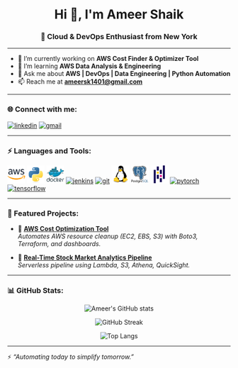 <h1 align="center">Hi 👋, I'm Ameer Shaik</h1>
<h3 align="center">🚀 Cloud & DevOps Enthusiast from New York</h3>

---

- 🔭 I’m currently working on **AWS Cost Finder & Optimizer Tool**  
- 🌱 I’m learning **AWS Data Analysis & Engineering**  
- 💬 Ask me about **AWS | DevOps | Data Engineering | Python Automation**  
- 📫 Reach me at **ameersk1401@gmail.com**  

---

<h3 align="left">🌐 Connect with me:</h3>
<p align="left">
<a href="https://linkedin.com/in/ameer-shaik" target="blank"><img align="center" src="https://cdn.jsdelivr.net/gh/devicons/devicon/icons/linkedin/linkedin-original.svg" alt="linkedin" height="30" width="30" /></a>
<a href="mailto:ameersk1401@gmail.com" target="blank"><img align="center" src="https://cdn-icons-png.flaticon.com/512/281/281769.png" alt="gmail" height="30" width="30" /></a>
</p>

---

<h3 align="left">⚡ Languages and Tools:</h3>
<p align="left">
<a href="https://aws.amazon.com"><img src="https://raw.githubusercontent.com/devicons/devicon/master/icons/amazonwebservices/amazonwebservices-original-wordmark.svg" alt="aws" width="40" height="40"/></a>
<a href="https://www.python.org"><img src="https://raw.githubusercontent.com/devicons/devicon/master/icons/python/python-original.svg" alt="python" width="40" height="40"/></a>
<a href="https://www.docker.com/"><img src="https://raw.githubusercontent.com/devicons/devicon/master/icons/docker/docker-original-wordmark.svg" alt="docker" width="40" height="40"/></a>
<a href="https://www.jenkins.io"><img src="https://www.vectorlogo.zone/logos/jenkins/jenkins-icon.svg" alt="jenkins" width="40" height="40"/></a>
<a href="https://git-scm.com/"><img src="https://www.vectorlogo.zone/logos/git-scm/git-scm-icon.svg" alt="git" width="40" height="40"/></a>
<a href="https://www.linux.org/"><img src="https://raw.githubusercontent.com/devicons/devicon/master/icons/linux/linux-original.svg" alt="linux" width="40" height="40"/></a>
<a href="https://www.postgresql.org"><img src="https://raw.githubusercontent.com/devicons/devicon/master/icons/postgresql/postgresql-original-wordmark.svg" alt="postgresql" width="40" height="40"/></a>
<a href="https://pandas.pydata.org/"><img src="https://raw.githubusercontent.com/devicons/devicon/master/icons/pandas/pandas-original.svg" alt="pandas" width="40" height="40"/></a>
<a href="https://pytorch.org/"><img src="https://www.vectorlogo.zone/logos/pytorch/pytorch-icon.svg" alt="pytorch" width="40" height="40"/></a>
<a href="https://www.tensorflow.org"><img src="https://www.vectorlogo.zone/logos/tensorflow/tensorflow-icon.svg" alt="tensorflow" width="40" height="40"/></a>
</p>

---

<h3 align="left">📌 Featured Projects:</h3>

- 🔹 [**AWS Cost Optimization Tool**](https://github.com/ameer-sk1401/aws-cost-optimizer)  
   _Automates AWS resource cleanup (EC2, EBS, S3) with Boto3, Terraform, and dashboards._

- 🔹 [**Real-Time Stock Market Analytics Pipeline**](https://github.com/ameer-sk1401/aws-stock-analytics)  
   _Serverless pipeline using Lambda, S3, Athena, QuickSight._



---

<h3 align="left">📊 GitHub Stats:</h3>

<p align="center">
  <img src="https://github-readme-stats.vercel.app/api?username=ameer-sk1401&show_icons=true&theme=tokyonight" alt="Ameer's GitHub stats" />
</p>

<p align="center">
  <img src="https://github-readme-streak-stats.herokuapp.com/?user=ameer-sk1401&theme=tokyonight" alt="GitHub Streak" />
</p>

<p align="center">
  <img src="https://github-readme-stats.vercel.app/api/top-langs/?username=ameer-sk1401&layout=compact&theme=tokyonight" alt="Top Langs" />
</p>

---

⚡ _“Automating today to simplify tomorrow.”_
